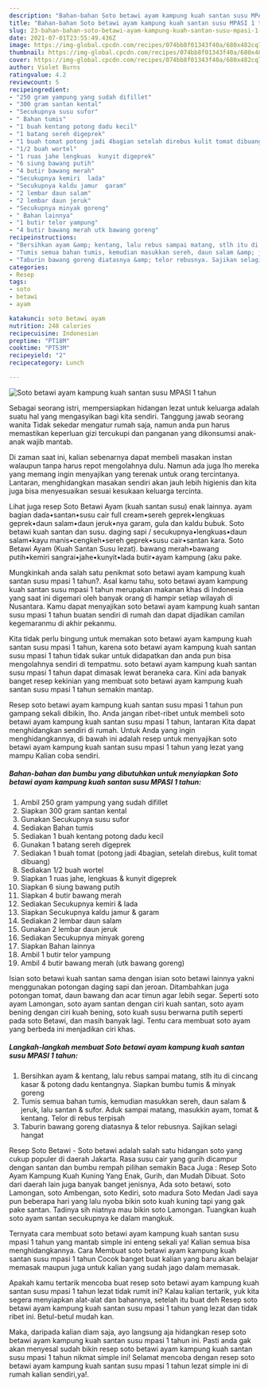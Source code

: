 ```yaml
---
description: "Bahan-bahan Soto betawi ayam kampung kuah santan susu MPASI 1 tahun yang lezat Untuk Jualan"
title: "Bahan-bahan Soto betawi ayam kampung kuah santan susu MPASI 1 tahun yang lezat Untuk Jualan"
slug: 23-bahan-bahan-soto-betawi-ayam-kampung-kuah-santan-susu-mpasi-1-tahun-yang-lezat-untuk-jualan
date: 2021-07-01T23:55:49.436Z
image: https://img-global.cpcdn.com/recipes/074bb8f01343f40a/680x482cq70/soto-betawi-ayam-kampung-kuah-santan-susu-mpasi-1-tahun-foto-resep-utama.jpg
thumbnail: https://img-global.cpcdn.com/recipes/074bb8f01343f40a/680x482cq70/soto-betawi-ayam-kampung-kuah-santan-susu-mpasi-1-tahun-foto-resep-utama.jpg
cover: https://img-global.cpcdn.com/recipes/074bb8f01343f40a/680x482cq70/soto-betawi-ayam-kampung-kuah-santan-susu-mpasi-1-tahun-foto-resep-utama.jpg
author: Violet Burns
ratingvalue: 4.2
reviewcount: 5
recipeingredient:
- "250 gram yampung yang sudah difillet"
- "300 gram santan kental"
- "Secukupnya susu sufor"
- " Bahan tumis"
- "1 buah kentang potong dadu kecil"
- "1 batang sereh digeprek"
- "1 buah tomat potong jadi 4bagian setelah direbus kulit tomat dibuang"
- "1/2 buah wortel"
- "1 ruas jahe lengkuas  kunyit digeprek"
- "6 siung bawang putih"
- "4 butir bawang merah"
- "Secukupnya kemiri  lada"
- "Secukupnya kaldu jamur  garam"
- "2 lembar daun salam"
- "2 lembar daun jeruk"
- "Secukupnya minyak goreng"
- " Bahan lainnya"
- "1 butir telor yampung"
- "4 butir bawang merah utk bawang goreng"
recipeinstructions:
- "Bersihkan ayam &amp; kentang, lalu rebus sampai matang, stlh itu di cincang kasar &amp; potong dadu kentangnya. Siapkan bumbu tumis &amp; minyak goreng"
- "Tumis semua bahan tumis, kemudian masukkan sereh, daun salam &amp; jeruk, lalu santan &amp; sufor. Aduk sampai matang, masukkin ayam, tomat &amp; kentang. Telor di rebus terpisah"
- "Taburin bawang goreng diatasnya &amp; telor rebusnya. Sajikan selagi hangat"
categories:
- Resep
tags:
- soto
- betawi
- ayam

katakunci: soto betawi ayam 
nutrition: 248 calories
recipecuisine: Indonesian
preptime: "PT18M"
cooktime: "PT53M"
recipeyield: "2"
recipecategory: Lunch

---
```



![Soto betawi ayam kampung kuah santan susu MPASI 1 tahun](https://img-global.cpcdn.com/recipes/074bb8f01343f40a/680x482cq70/soto-betawi-ayam-kampung-kuah-santan-susu-mpasi-1-tahun-foto-resep-utama.jpg)

Sebagai seorang istri, mempersiapkan hidangan lezat untuk keluarga adalah suatu hal yang mengasyikan bagi kita sendiri. Tanggung jawab seorang  wanita Tidak sekedar mengatur rumah saja, namun anda pun harus memastikan keperluan gizi tercukupi dan panganan yang dikonsumsi anak-anak wajib mantab.

Di zaman  saat ini, kalian sebenarnya dapat membeli masakan instan walaupun tanpa harus repot mengolahnya dulu. Namun ada juga lho mereka yang memang ingin menyajikan yang terenak untuk orang tercintanya. Lantaran, menghidangkan masakan sendiri akan jauh lebih higienis dan kita juga bisa menyesuaikan sesuai kesukaan keluarga tercinta. 

Lihat juga resep Soto Betawi Ayam (kuah santan susu) enak lainnya. ayam bagian dada•santan•susu cair full cream•sereh geprek•lengkuas geprek•daun salam•daun jeruk•nya garam, gula dan kaldu bubuk. Soto betawi kuah santan dan susu. daging sapi / secukupnya•lengkuas•daun salam•kayu manis•cengkeh•sereh geprek•susu cair•santan kara. Soto Betawi Ayam (Kuah Santan Susu lezat). bawang merah•bawang putih•kemiri sangrai•jahe•kunyit•lada butir•ayam kampung (aku pake.

Mungkinkah anda salah satu penikmat soto betawi ayam kampung kuah santan susu mpasi 1 tahun?. Asal kamu tahu, soto betawi ayam kampung kuah santan susu mpasi 1 tahun merupakan makanan khas di Indonesia yang saat ini digemari oleh banyak orang di hampir setiap wilayah di Nusantara. Kamu dapat menyajikan soto betawi ayam kampung kuah santan susu mpasi 1 tahun buatan sendiri di rumah dan dapat dijadikan camilan kegemaranmu di akhir pekanmu.

Kita tidak perlu bingung untuk memakan soto betawi ayam kampung kuah santan susu mpasi 1 tahun, karena soto betawi ayam kampung kuah santan susu mpasi 1 tahun tidak sukar untuk didapatkan dan anda pun bisa mengolahnya sendiri di tempatmu. soto betawi ayam kampung kuah santan susu mpasi 1 tahun dapat dimasak lewat beraneka cara. Kini ada banyak banget resep kekinian yang membuat soto betawi ayam kampung kuah santan susu mpasi 1 tahun semakin mantap.

Resep soto betawi ayam kampung kuah santan susu mpasi 1 tahun pun gampang sekali dibikin, lho. Anda jangan ribet-ribet untuk membeli soto betawi ayam kampung kuah santan susu mpasi 1 tahun, lantaran Kita dapat menghidangkan sendiri di rumah. Untuk Anda yang ingin menghidangkannya, di bawah ini adalah resep untuk menyajikan soto betawi ayam kampung kuah santan susu mpasi 1 tahun yang lezat yang mampu Kalian coba sendiri.

<!--inarticleads1-->

##### Bahan-bahan dan bumbu yang dibutuhkan untuk menyiapkan Soto betawi ayam kampung kuah santan susu MPASI 1 tahun:

1. Ambil 250 gram yampung yang sudah difillet
1. Siapkan 300 gram santan kental
1. Gunakan Secukupnya susu sufor
1. Sediakan  Bahan tumis
1. Sediakan 1 buah kentang potong dadu kecil
1. Gunakan 1 batang sereh digeprek
1. Sediakan 1 buah tomat (potong jadi 4bagian, setelah direbus, kulit tomat dibuang)
1. Sediakan 1/2 buah wortel
1. Siapkan 1 ruas jahe, lengkuas &amp; kunyit digeprek
1. Siapkan 6 siung bawang putih
1. Siapkan 4 butir bawang merah
1. Sediakan Secukupnya kemiri &amp; lada
1. Siapkan Secukupnya kaldu jamur &amp; garam
1. Sediakan 2 lembar daun salam
1. Gunakan 2 lembar daun jeruk
1. Sediakan Secukupnya minyak goreng
1. Siapkan  Bahan lainnya
1. Ambil 1 butir telor yampung
1. Ambil 4 butir bawang merah (utk bawang goreng)


Isian soto betawi kuah santan sama dengan isian soto betawi lainnya yakni menggunakan potongan daging sapi dan jeroan. Ditambahkan juga potongan tomat, daun bawang dan acar timun agar lebih segar. Seperti soto ayam Lamongan, soto ayam santan dengan ciri kuah santan, soto ayam bening dengan ciri kuah bening, soto kuah susu berwarna putih seperti pada soto Betawi, dan masih banyak lagi. Tentu cara membuat soto ayam yang berbeda ini menjadikan ciri khas. 

<!--inarticleads2-->

##### Langkah-langkah membuat Soto betawi ayam kampung kuah santan susu MPASI 1 tahun:

1. Bersihkan ayam &amp; kentang, lalu rebus sampai matang, stlh itu di cincang kasar &amp; potong dadu kentangnya. Siapkan bumbu tumis &amp; minyak goreng
1. Tumis semua bahan tumis, kemudian masukkan sereh, daun salam &amp; jeruk, lalu santan &amp; sufor. Aduk sampai matang, masukkin ayam, tomat &amp; kentang. Telor di rebus terpisah
1. Taburin bawang goreng diatasnya &amp; telor rebusnya. Sajikan selagi hangat


Resep Soto Betawi - Soto betawi adalah salah satu hidangan soto yang cukup populer di daerah Jakarta. Rasa susu cair yang gurih dicampur dengan santan dan bumbu rempah pilihan semakin Baca Juga : Resep Soto Ayam Kampung Kuah Kuning Yang Enak, Gurih, dan Mudah Dibuat. Soto dari daerah lain juga banyak banget jenisnya, Ada soto betawi, soto Lamongan, soto Ambengan, soto Kediri, soto madura Soto Medan Jadi saya pun beberapa hari yang lalu nyoba bikin soto kuah kuning tapi yang gak pake santan. Tadinya sih niatnya mau bikin soto Lamongan. Tuangkan kuah soto ayam santan secukupnya ke dalam mangkuk. 

Ternyata cara membuat soto betawi ayam kampung kuah santan susu mpasi 1 tahun yang mantab simple ini enteng sekali ya! Kalian semua bisa menghidangkannya. Cara Membuat soto betawi ayam kampung kuah santan susu mpasi 1 tahun Cocok banget buat kalian yang baru akan belajar memasak maupun juga untuk kalian yang sudah jago dalam memasak.

Apakah kamu tertarik mencoba buat resep soto betawi ayam kampung kuah santan susu mpasi 1 tahun lezat tidak rumit ini? Kalau kalian tertarik, yuk kita segera menyiapkan alat-alat dan bahannya, setelah itu buat deh Resep soto betawi ayam kampung kuah santan susu mpasi 1 tahun yang lezat dan tidak ribet ini. Betul-betul mudah kan. 

Maka, daripada kalian diam saja, ayo langsung aja hidangkan resep soto betawi ayam kampung kuah santan susu mpasi 1 tahun ini. Pasti anda gak akan menyesal sudah bikin resep soto betawi ayam kampung kuah santan susu mpasi 1 tahun nikmat simple ini! Selamat mencoba dengan resep soto betawi ayam kampung kuah santan susu mpasi 1 tahun lezat simple ini di rumah kalian sendiri,ya!.

